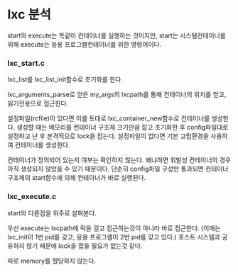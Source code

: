 # lxc 분석

start와 execute는 똑같이 컨테이너를 실행하는 것이지만, start는 시스템컨테이너를 위해 execute는 응용 프로그램컨테이너를 위한 명령어이다.

### lxc_start.c

lxc_list를 lxc_list_init함수로 초기화를 한다.

lxc_arguments_parse로 얻은 my_args의 lxcpath를 통해 컨테이너의 위치를 얻고, 읽기전용으로 접근한다.

설정파일(rcfile)이 있다면 이를 토대로 lxc_container_new함수로 컨테이너를 생성한다. 생성할 때는 메모리를 컨테이너 구조체 크기만큼 잡고 초기화한 후 config파일대로 설정하고 난 후 본격적으로 lock을 잡는다. 설정파일이 없다면 기본 고립환경을 사용하여 컨테이너를 생성한다.

컨테이너가 정의되어 있는지 여부는 확인하지 않는다. 왜냐하면 휘발성 컨테이너의 경우 아직 생성되지 않았을 수 있기 때문이다. 단순히 config파일 구성만 통과되면 컨테이너 구조체의 start함수에 의해 컨테이너가 바로 실행된다.



### lxc_execute.c

start와 다른점을 위주로 살펴본다.

우선 execute는 lxcpath에 락을 걸고 접근하는것이 아니라 바로 접근한다. (이때는 lxc_init이 1번 pid를 갖고, 응용 프로그램이 2번 pid를 갖고 있다.) 호스트 시스템과 공유하지 않기 때문에 lock을 잡을 필요가 없는것 같다.

따로 memory를 할당하지 않는다.









